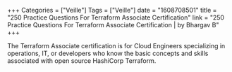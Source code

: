 +++
Categories = ["Veille"]
Tags = ["Veille"]
date = "1608708501"
title = "250 Practice Questions For Terraform Associate Certification"
link = "250 Practice Questions For Terraform Associate Certification | by Bhargav B"
+++

The Terraform Associate certification is for Cloud Engineers specializing in operations, IT, or developers who know the basic concepts and skills associated with open source HashiCorp Terraform.